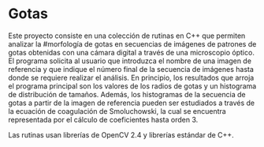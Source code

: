 # Gotas

Este proyecto consiste en una colección de rutinas en C++ que permiten analizar la #morfología de gotas en secuencias de imágenes de patrones de gotas obtenidas con una cámara digital a través de una microscopio óptico. El programa solicita al usuario que introduzca el nombre de una imagen de referencia y que indique el número final de la secuencia de imágenes hasta donde se requiere realizar el análisis. En principio, los resultados que arroja el programa principal son los valores de los radios de gotas y un histograma de distribución de tamaños. Además, los histogramas de la secuencia de gotas a partir de la imagen de referencia pueden ser estudiados a través de la ecuación de coagulación de Smoluchowski, la cual se encuentra representada por el cálculo de coeficientes hasta orden 3. 

Las rutinas usan librerías de OpenCV 2.4 y librerías estándar de C++. 
